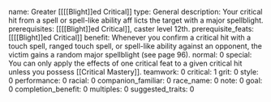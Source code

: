 name: Greater [[[[Blight]]ed Critical]]
type: General
description: Your critical hit from a spell or spell-like ability aff licts the target with a major spellblight.
prerequisites: [[[[Blight]]ed Critical]], caster level 12th.
prerequisite_feats: [[[[Blight]]ed Critical]]
benefit: Whenever you confirm a critical hit with a touch spell, ranged touch spell, or spell-like ability against an opponent, the victim gains a random major spellblight (see page 96).
normal: 0
special: You can only apply the effects of one critical feat to a given critical hit unless you possess [[Critical Mastery]].
teamwork: 0
critical: 1
grit: 0
style: 0
performance: 0
racial: 0
companion_familiar: 0
race_name: 0
note: 0
goal: 0
completion_benefit: 0
multiples: 0
suggested_traits: 0
